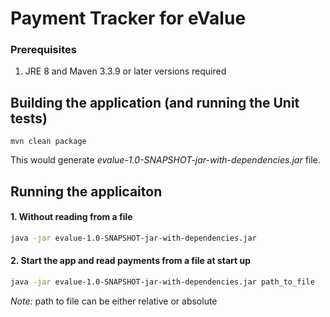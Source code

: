 # Payment Tracker for eValue

### Prerequisites
1. JRE 8 and Maven 3.3.9 or later versions required

## Building the application (and running the Unit tests)
```maven
mvn clean package
```
This would generate _evalue-1.0-SNAPSHOT-jar-with-dependencies.jar_ file.

## Running the applicaiton
#### 1. Without reading from a file
```bash
java -jar evalue-1.0-SNAPSHOT-jar-with-dependencies.jar
```

#### 2. Start the app and read payments from a file at start up
```bash
java -jar evalue-1.0-SNAPSHOT-jar-with-dependencies.jar path_to_file
```
*Note:* path to file can be either relative or absolute

